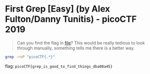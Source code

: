 # First Grep [Easy] (by Alex Fulton/Danny Tunitis) - picoCTF 2019
> Can you find the flag in <a href='//jupiter.challenges.picoctf.org/static/495d43ee4a2b9f345a4307d053b4d88d/file'>file</a>? This would be really tedious to look through manually, something tells me there is a better way.


```bash
grep -roP "picoCTF{.*}"
```

flag: `picoCTF{grep_is_good_to_find_things_dba08a45}`